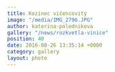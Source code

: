 ```yaml
---
title: Kozinec vičencovitý
image: "/media/IMG_2796.JPG"
author: katerina-polednikova
gallery: "/news/rozkvetla-vinice"
position: 40
date: 2016-08-26 13:35:14 +0000
category: gallery
layout: photo
---
```

